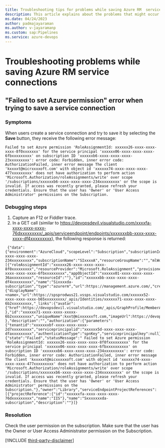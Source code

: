 ```yaml
---
title: Troubleshooting tips for problems while saving Azure RM  service connection
description: This article explains about the problems that might occur when users try to save the Azure RM service connection.
ms.date: 04/24/2023
author: padmajayaraman
ms.author: v-jayaramanp
ms.custom: sap:Pipelines
ms.service: azure-devops
---
```


# Troubleshooting problems while saving Azure RM service connections

## "Failed to set Azure permission" error when trying to save a service connection

### Symptoms

When users create a service connection and try to save it by selecting the **Save** button, they receive the following error message:

```output
Failed to set Azure permission 'RoleAssignmentId: xxxxxx26-xxxx-xxxx-xxxx-8f0xxxxxxx' for the service principal 'xxxxxx06-xxxx-xxxx-xxxx-6fbxxxxxxxxx' on subscription ID 'xxxxxxb6-xxxx-xxxx-xxxx-23xxxxxxxxx': error code: Forbidden, inner error code: AuthorizationFailed, inner error message The client 'kxxxxt@micrxxxxoft.com' with object id 'xxxxxx74-xxxx-xxxx-xxxx-477xxxxxxxxx' does not have authorization to perform action 'Microsoft.Authorization/roleAssignments/write' over scope '/subscriptions/xxxxxxb6-xxxx-xxxx-xxxx-234xxxxxxxxx' or the scope is invalid. If access was recently granted, please refresh your credentials. Ensure that the user has 'Owner' or 'User Access Administrator' permissions on the Subscription.
```

### Debugging steps

1. Capture an F12 or Fiddler trace.
1. In a GET call (similar to https://devopsdevil.visualstudio.com/xxxxfa-xxxx-xxxx-xxxx-76dxxxxxxxxx/_apis/serviceendpoint/endpoints/xxxxxxxbb-xxxx-xxxx-xxxx-df4xxxxxxxxx), the following response is returned:

```output
 {"data":{"environment":"AzureCloud","scopeLevel":"Subscription","subscriptionId":"xxxxxxb6-xxxx-xxxx-xxxx-234xxxxxxxxx","subscriptionName":"SIxxxxA","resourceGroupName":"","mlWorkspaceName":"","mlWorkspaceLocation":"","managementGroupId":"","managementGroupName":"","oboAuthorization":"","creationMode":"Automatic","azureSpnRoleAssignmentId":"","azureSpnPermissions":"[{"roleAssignmentId":"xxxxxx26-xxxx-xxxx-xxxx-8f0xxxxxxxxx","resourceProvider":"Microsoft.RoleAssignment","provisioned":false}]","spnObjectId":"xxxxxx06-xxxx-xxxx-xxxx-6fbxxxxxxxxx","appObjectId":"xxxxxx01-xxxx-xxxx-xxxx-36axxxxxxxxx","resourceId":""},"id":"xxxxxxbb-xxxx-xxxx-xxxx-df4xxxxxxxxx","name":"Sixxxxda-subscription","type":"azurerm","url":https://management.azure.com/,"createdBy":{"displayName":<name>,"url":https://spsprodwus21.vssps.visualstudio.com/xxxxxx52-xxxx-xxxx-xxxx-b65xxxxxxxxx/_apis/Identities/xxxxxx71-xxxx-xxxx-xxxx-6b2xxxxxxxxx,"_links":{"avatar":{"href":https://devopsdevil.visualstudio.com/_apis/GraphProfile/MemberAvatars/aad.N2RmZxxxxxxxNi03MWUzLWJlNzItZWYzMTA5YzRjZTA3} },"id":"xxxxxx71-xxxx-xxxx-xxxxx-6b2xxxxxxxxx","uniqueName":kxxt@mixxxxxxft.com,"imageUrl":https://devopsdevil.visualstudio.com/_apis/GraphProfile/MemberAvatars/aad.N2RmZWEyNDctxxxxxi03MWUzLWJxxxxxxxxxMTA5YzRjZTA3,"descriptor":"aad.N2RmxxxxxxxxxxxxMWUzLWJlNzItZWYzMTA5YzRjZTA3" },"description":"","authorization":{"parameters":{"tenantid":"xxxxxxxbf-xxxx-xxxx-xxxx-2d7xxxxxxxxx","serviceprincipalid":"xxxxxx5d-xxxx-xxxx-xxxx-dfaxxxxxxxxx","authenticationType":"spnKey","serviceprincipalkey":null},"scheme":"ServicePrincipal"},"isShared":false,"isReady":false,"operationStatus":{"state":"Failed","statusMessage":" Failed to set Azure permission 'RoleAssignmentId: xxxxxx26-xxxx-xxxx-xxxx-8f0fxxxxxxxxx' for the service principal 'xxxxxx06-xxxx-xxxx-xxxx-6fbxxxxxxxxxx' on subscription ID 'xxxxxxxb6-xxxx-xxxx-xxxx-234xxxxxxxxx': error code: Forbidden, inner error code: AuthorizationFailed, inner error message The client 'kxxxxxt@micxxxxxoft.com' with object id 'xxxxxx74-xxxx-xxxx-xxxx-477xxxxxxxxx' does not have authorization to perform action 'Microsoft.Authorization/roleAssignments/write' over scope '/subscriptions/xxxxxxxb6-xxxx-xxxx-xxxx-234xxxxxxxxx' or the scope is invalid. If access was recently granted, please refresh your credentials. Ensure that the user has 'Owner' or 'User Access Administrator' permissions on the Subscription."},"owner":"Library","serviceEndpointProjectReferences":[{"projectReference":{"id":"xxxxxxfa-xxxx-xxxx-xxxx-76dxxxxxxxxx","name":"IIS"},"name":"Sxxxxxxxda-subscription","description":""}]}
```

### Resolution

Check the user permission on the subscription. Make sure that the user has the Owner or User Access Administrator permission on the Subscription.

[!INCLUDE [third-party-disclaimer](../../includes/third-party-disclaimer.md)]
